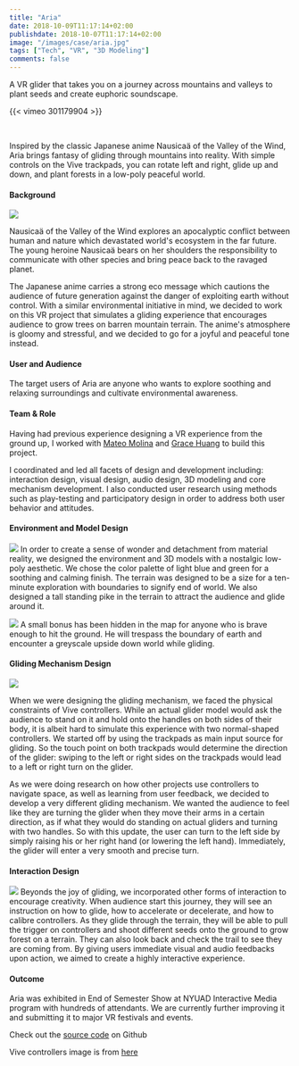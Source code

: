 ```yaml
---
title: "Aria"
date: 2018-10-09T11:17:14+02:00
publishdate: 2018-10-07T11:17:14+02:00
image: "/images/case/aria.jpg"
tags: ["Tech", "VR", "3D Modeling"]
comments: false
---
```


A VR glider that takes you on a journey across mountains
and valleys to plant seeds and create euphoric soundscape.

{{< vimeo 301179904 >}}

<br>

Inspired by the classic Japanese anime Nausicaä of the 
Valley of the Wind, Aria brings fantasy of gliding through mountains 
into reality. With simple controls on the Vive trackpads, 
you can rotate left and right, glide up and down, and plant
forests in a low-poly peaceful world.


#### Background
![](/images/case/nausicaa.png)

Nausicaä of the Valley of the Wind explores an apocalyptic 
conflict between human and nature which devastated
world's ecosystem in the far future. The young heroine Nausicaä bears on her
shoulders the responsibility to communicate with other
species and bring peace back to the ravaged planet.

The Japanese anime carries a strong eco message which cautions the audience of 
future generation against the danger of exploiting earth without control. With 
a similar environmental initiative in mind, we decided to work on this VR project that simulates
a gliding experience that encourages audience to grow trees on barren mountain 
terrain. The anime's atmosphere is gloomy and stressful, and we
decided to go for a joyful and peaceful tone instead. 

#### User and Audience

The target users of Aria are anyone who wants to explore
 soothing and relaxing surroundings and cultivate environmental awareness. 


#### Team & Role
Having had previous experience designing a VR experience from the
ground up, I worked with [Mateo Molina](http://www.mateocodes.art/hi.html)
and [Grace Huang](https://www.instagram.com/thatgracehuang/) to build
this project.

I coordinated and led all facets of design and development including: interaction design,
visual design, audio design, 3D modeling and core mechanism development. 
I also conducted user research using methods such as play-testing
and participatory design in order to address both user behavior and attitudes.

#### Environment and Model Design
![](/images/case/models.png)
In order to create a sense of wonder and detachment
from material reality, we designed the environment
and 3D models with a nostalgic low-poly aesthetic.
We chose the color palette of light blue and green
for a soothing and calming finish. The terrain was designed to be a
size for a ten-minute exploration with boundaries to
signify end of world. We also designed a tall standing pike in the terrain
to attract the audience and glide around it. 

![](/images/case/upside-down.jpg)
A small bonus has been hidden in the map for anyone who is
brave enough to hit the ground. He will trespass
the boundary of earth and encounter
a greyscale upside down world while gliding.

#### Gliding Mechanism Design

![](/images/case/vive-control.png)

When we were designing the gliding mechanism, we faced
the physical constraints of Vive controllers. While an
actual glider model would ask the audience to stand on it
and hold onto the handles on both sides of their body,
it is albeit hard to simulate this experience with two
normal-shaped controllers. We started off by using the trackpads
as main input source for gliding. So the touch point
on both trackpads would determine the direction of the glider: swiping to the left or right sides on the trackpads would
lead to a left or right turn on the glider.

As we were doing research on how other projects
use controllers to navigate space, as well as learning from user
feedback, we decided to develop a very different gliding mechanism.
We wanted the audience to feel like they are turning
the glider when they move their arms in a certain
direction, as if what they would do standing on actual
gliders and turning with two handles.
So with this update, the user can turn to the left side
by simply raising his or her right hand (or lowering the left
hand). Immediately, the glider will enter a very smooth and precise turn.


#### Interaction Design
![](/images/case/seed.jpg)
Beyonds the joy of gliding, we incorporated
other forms of interaction to encourage
creativity. When audience
start this journey, they will see an instruction
on how to glide, how to accelerate or decelerate,
and how to calibre controllers. As they glide
through the terrain, they will be able to pull
the trigger on controllers and shoot different
seeds onto the ground to grow forest on a terrain. 
They can also look back and check the trail to see
they are coming from. By giving users immediate visual and audio feedbacks
upon action, we aimed to create a highly interactive
experience.

#### Outcome

Aria was exhibited in End of Semester Show
at NYUAD Interactive Media program with hundreds of attendants.
We are currently further improving it and submitting
it to major VR festivals and events.

Check out the [source code](https://github.com/mingwho/valleyofthewind) on Github

Vive controllers image is from [here](https://github.com/osudrl/CassieVrControls/wiki/OpenVR-Quick-Start)